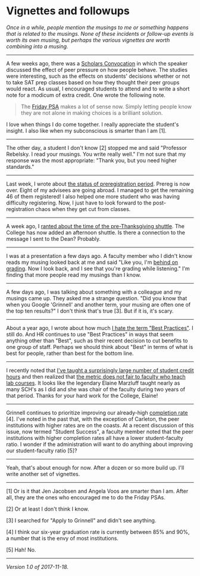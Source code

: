 Vignettes and followups
=======================

_Once in a while, people mention the musings to me or something happens
that is related to the musings.  None of these incidents or follow-up
events is worth its own musing, but perhaps the various vignettes are
worth combining into a musing._

---

A few weeks ago, there was a [Scholars Convocation](convo) in which
the speaker discussed the effect of peer pressure on how people behave.
The studies were interesting, such as the effects on students' decisions
whether or not to take SAT prep classes based on how they thought their
peer groups would react.  As usual, I encouraged students to attend
and to write a short note for a modicum of extra credit.  One wrote the
following note.

> The [Friday PSA](friday-psa) makes a lot of sense now. Simply letting
people know they are not alone in making choices is a brilliant solution.

I love when things I do come together.  I really appreciate the
student's insight.  I also like when my subconscious is smarter than
I am [1].

---

The other day, a student I don't know [2] stopped me and said 
"Professor Rebelsky.  I read your musings.  You write really
well."  I'm not sure that my response was the most appropriate:
"Thank you, but you need higher standards."

---

Last week, I wrote about [the status of preregistration
period](midway-through-prereg-for-2018S).  Prereg is now over.  Eight of
my advisees are going abroad.  I managed to get the remaining 46 of them
registered!  I also helped one more student who was having difficulty
registering.  Now, I just have to look forward to the post-registration
chaos when they get cut from classes.

---

A week ago, I [ranted about the time of the pre-Thanksgiving 
shuttle](thanksgiving-shuttle-rant).  The College has now added an
afternoon shuttle.  Is there a connection to the message I sent to
the Dean?  Probably.

---

I was at a presentation a few days ago.  A faculty member who I didn't
know reads my musing looked back at me and said "Like you, I'm [behind
on grading](when-to-grade-2017-11-02).  Now I look back, and I see that
you're grading while listening."  I'm finding that more people read
my musings than I know.

---

A few days ago, I was talking about something with a colleague and
my musings came up.  They asked me a strange question.  "Did you know
that when you Google 'Grinnell' and another term, your musing are
often one of the top ten results?"  I don't think that's true [3]. 
But if it is, it's scary.

---

About a year ago, I wrote about how much [I hate the term "Best
Practices"](best-practices).  I still do.  And HR continues to use
"Best Practices" in ways that seem anything other than "Best", such
as their recent decision to cut benefits to one group of staff.  Perhaps
we should think about "Best" in terms of what is best for people, rather
than best for the bottom line.

---

I recently noted that [I've taught a surprisingly large number of student
credit hours](i-win-2017-10-22) and then realized that [the metric does
not fair to faculty who teach lab courses](i-was-wrong-2017-10-24).  It
looks like the legendary Elaine Marzluff taught nearly as many SCH's as
I did and she was chair of the faculty during two years of that period.
Thanks for your hard work for the College, Elaine!

---

Grinnell continues to prioritize improving our already-high [completion
rate](completion-rate) [4].  I've noted in the past that, with the
exception of Carleton, the peer institutions with higher rates
are on the coasts.  At a recent discussion of this issue, now termed
"Student Success", a faculty member noted that the peer institutions
with higher completion rates all have a lower student-faculty ratio.
I wonder if the administration will want to do anything about improving
our student-faculty ratio [5]?

---

Yeah, that's about enough for now.  After a dozen or so more build up.
I'll write another set of vignettes.

---

[1] Or is it that Jen Jacobsen and Angela Voos are smarter than I am.
After all, they are the ones who encouraged me to do the Friday PSAs.

[2] Or at least I don't think I know.

[3] I searched for "Apply to Grinnell" and didn't see anything.

[4] I think our six-year graduation rate is currently between 85% and
90%, a number that is the envy of most institutions.

[5] Hah!  No.

---

*Version 1.0 of 2017-11-18.*
